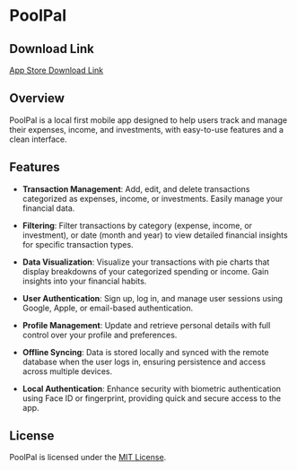 # PoolPal

## Download Link
[App Store Download Link](https://apps.apple.com/ca/app/poolpal/id6677022764)

## Overview

PoolPal is a local first mobile app designed to help users track and manage their expenses, income, and investments, with easy-to-use features and a clean interface.

## Features

- **Transaction Management**:
  Add, edit, and delete transactions categorized as expenses, income, or investments. Easily manage your financial data.

- **Filtering**:
  Filter transactions by category (expense, income, or investment), or date (month and year) to view detailed financial insights for specific transaction types.

- **Data Visualization**:
  Visualize your transactions with pie charts that display breakdowns of your categorized spending or income. Gain insights into your financial habits.

- **User Authentication**:
  Sign up, log in, and manage user sessions using Google, Apple, or email-based authentication.

- **Profile Management**:
  Update and retrieve personal details with full control over your profile and preferences.

- **Offline Syncing**:
  Data is stored locally and synced with the remote database when the user logs in, ensuring persistence and access across multiple devices.

- **Local Authentication**:
  Enhance security with biometric authentication using Face ID or fingerprint, providing quick and secure access to the app.

## License

PoolPal is licensed under the [MIT License](https://github.com/amir-yari/poolPal/blob/main/LICENSE).
